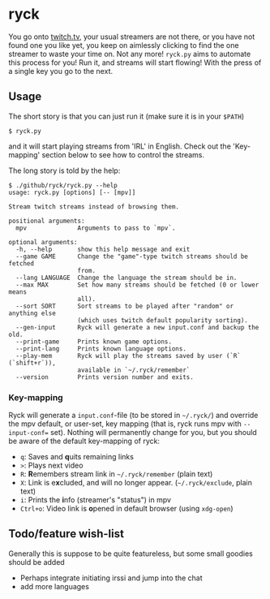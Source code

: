 # ryck

You go onto [twitch.tv](https://twitch.tv/), your usual streamers are not there, or you have not found one you like yet, you keep on aimlessly clicking to find the one streamer to waste your time on. Not any more! `ryck.py` aims to automate this process for you! Run it, and streams will start flowing! With the press of a single key you go to the next.

## Usage

The short story is that you can just run it (make sure it is in your `$PATH`)

```
$ ryck.py
```

and it will start playing streams from 'IRL' in English. Check out the 'Key-mapping' section below to see how to control the streams.

The long story is told by the help:

```
$ ./github/ryck/ryck.py --help
usage: ryck.py [options] [-- [mpv]]

Stream twitch streams instead of browsing them.

positional arguments:
  mpv              Arguments to pass to `mpv`.

optional arguments:
  -h, --help       show this help message and exit
  --game GAME      Change the "game"-type twitch streams should be fetched
                   from.
  --lang LANGUAGE  Change the language the stream should be in.
  --max MAX        Set how many streams should be fetched (0 or lower means
                   all).
  --sort SORT      Sort streams to be played after "random" or anything else
                   (which uses twitch default popularity sorting).
  --gen-input      Ryck will generate a new input.conf and backup the old.
  --print-game     Prints known game options.
  --print-lang     Prints known language options.
  --play-mem       Ryck will play the streams saved by user (`R` (`shift+r`)),
                   available in `~/.ryck/remember`
  --version        Prints version number and exits.
```

### Key-mapping

Ryck will generate a `input.conf`-file (to be stored in `~/.ryck/`) and override the mpv default, or user-set, key mapping (that is, ryck runs mpv with `--input-conf=` set). Nothing will permanently change for you, but you should be aware of the default key-mapping of ryck:

 * `q`: Saves and **q**uits remaining links
 * `>`: Plays next video
 * `R`: **R**emembers stream link in `~/.ryck/remember` (plain text)
 * `X`: Link is e**x**cluded, and will no longer appear. (`~/.ryck/exclude`, plain text)
 * `i`: Prints the **i**nfo (streamer's "status") in mpv
 * `Ctrl+o`: Video link is **o**pened in default browser (using `xdg-open`)

## Todo/feature wish-list

Generally this is suppose to be quite featureless, but some small goodies should be added

* Perhaps integrate initiating irssi and jump into the chat
* add more languages
